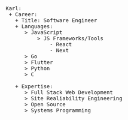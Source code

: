 
<pre><span class="pl-ent">Karl</span>:
 + <span class="pl-ent">Career</span>:
   + <span class="pl-ent">Title</span>: <span class="pl-s">Software Engineer</span>
   + <span class="pl-ent">Languages</span>:
      > <span class="pl-s">JavaScript</span>
          > <span class="pl-s">JS Frameworks/Tools</span>
              - <span class="pl-s">React</span>
              - <span class="pl-s">Next</span>
      > <span class="pl-s">Go</span>
      > <span class="pl-s">Flutter</span>
      > <span class="pl-s">Python</span>
      > <span class="pl-s">C</span>

   + <span class="pl-ent">Expertise</span>:
      > <span class="pl-s">Full Stack Web Development</span>
      > <span class="pl-s">Site Realiability Engineering</span>
      > <span class="pl-s">Open Source</span>
      > <span class="pl-s">Systems Programming</span>
